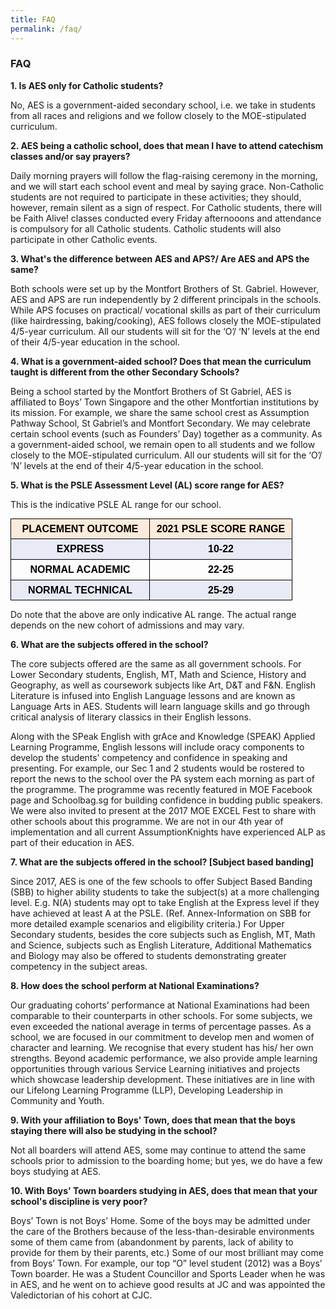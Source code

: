 ```yaml
---
title: FAQ
permalink: /faq/
---
```

### **FAQ**

**1\. Is AES only for Catholic students?**

  

No, AES is a government-aided secondary school, i.e. we take in students from all races and religions and we follow closely to the MOE-stipulated curriculum.

  

**2\. AES being a catholic school, does that mean I have to attend catechism classes and/or say prayers?**

  

Daily morning prayers will follow the flag-raising ceremony in the morning, and we will start each school event and meal by saying grace. Non-Catholic students are not required to participate in these activities; they should, however, remain silent as a sign of respect. For Catholic students, there will be Faith Alive! classes conducted every Friday afternooons and attendance is compulsory for all Catholic students. Catholic students will also participate in other Catholic events.

  

**3\. What's the difference between AES and APS?/ Are AES and APS the same?**

  

Both schools were set up by the Montfort Brothers of St. Gabriel. However, AES and APS are run independently by 2 different principals in the schools. While APS focuses on practical/ vocational skills as part of their curriculum (like hairdressing, baking/cooking), AES follows closely the MOE-stipulated 4/5-year curriculum. All our students will sit for the ‘O’/ ‘N’ levels at the end of their 4/5-year education in the school.

  

**4\. What is a government-aided school? Does that mean the curriculum taught is different from the other Secondary Schools?**

  

Being a school started by the Montfort Brothers of St Gabriel, AES is affiliated to Boys’ Town Singapore and the other Montfortian institutions by its mission. For example, we share the same school crest as Assumption Pathway School, St Gabriel’s and Montfort Secondary. We may celebrate certain school events (such as Founders’ Day) together as a community. As a government-aided school, we remain open to all students and we follow closely to the MOE-stipulated curriculum. All our students will sit for the ‘O’/ ‘N’ levels at the end of their 4/5-year education in the school.

  

**5\. What is the PSLE Assessment Level (AL) score range for AES?**

  

This is the indicative PSLE AL range for our school.

  

<table style="margin: 0px; outline: 0px; padding: 0px; border-collapse: collapse; border: none;"><colgroup style="margin: 0px; outline: 0px; padding: 0px;"><col width="222" style="margin: 0px; outline: 0px; padding: 0px;"><col width="228" style="margin: 0px; outline: 0px; padding: 0px;"></colgroup><tbody style="margin: 0px; outline: 0px; padding: 0px;"><tr style="margin: 0px; outline: 0px; padding: 0px; height: 16.15pt;"><td style="margin: 0px; outline: 0px; padding: 3.6pt 7.2pt; border-width: 0.5pt; border-style: solid; border-color: rgb(0, 0, 0); vertical-align: top; background-color: rgb(253, 234, 218); overflow: hidden; overflow-wrap: break-word;"><p dir="ltr" style="margin: 0pt 0px; outline: 0px; padding: 0px; line-height: 1.38; color: rgb(88, 89, 91); font-family: Lato, sans-serif; font-size: 16px; font-weight: normal; text-align: center;"><span style="margin: 0px; outline: 0px; padding: 0px; font-size: 12pt; font-family: Arial; color: rgb(0, 0, 0); background-color: transparent; font-weight: 700; font-variant-numeric: normal; font-variant-east-asian: normal; vertical-align: baseline; white-space: pre-wrap;">PLACEMENT OUTCOME</span></p></td><td style="margin: 0px; outline: 0px; padding: 3.6pt 7.2pt; border-width: 0.5pt; border-style: solid; border-color: rgb(0, 0, 0); vertical-align: top; background-color: rgb(253, 234, 218); overflow: hidden; overflow-wrap: break-word;"><p dir="ltr" style="margin: 0pt 0px; outline: 0px; padding: 0px; line-height: 1.38; color: rgb(88, 89, 91); font-family: Lato, sans-serif; font-size: 16px; font-weight: normal; text-align: center;"><span style="margin: 0px; outline: 0px; padding: 0px; font-size: 12pt; font-family: Arial; color: rgb(0, 0, 0); background-color: transparent; font-weight: 700; font-variant-numeric: normal; font-variant-east-asian: normal; vertical-align: baseline; white-space: pre-wrap;">2021 PSLE SCORE RANGE</span></p></td></tr><tr style="margin: 0px; outline: 0px; padding: 0px; height: 12.5pt;"><td style="margin: 0px; outline: 0px; padding: 3.6pt 7.2pt; border-width: 0.5pt; border-style: solid; border-color: rgb(0, 0, 0); vertical-align: top; background-color: rgb(232, 235, 245); overflow: hidden; overflow-wrap: break-word;"><p dir="ltr" style="margin: 0pt 0px; outline: 0px; padding: 0px; line-height: 1.38; color: rgb(88, 89, 91); font-family: Lato, sans-serif; font-size: 16px; font-weight: normal; text-align: center;"><span style="margin: 0px; outline: 0px; padding: 0px; font-size: 12pt; font-family: Arial; color: rgb(0, 0, 0); background-color: transparent; font-weight: 700; font-variant-numeric: normal; font-variant-east-asian: normal; vertical-align: baseline; white-space: pre-wrap;">EXPRESS</span></p></td><td style="margin: 0px; outline: 0px; padding: 3.6pt 7.2pt; border-width: 0.5pt; border-style: solid; border-color: rgb(0, 0, 0); vertical-align: top; background-color: rgb(232, 235, 245); overflow: hidden; overflow-wrap: break-word;"><p dir="ltr" style="margin: 0pt 0px; outline: 0px; padding: 0px; line-height: 1.38; color: rgb(88, 89, 91); font-family: Lato, sans-serif; font-size: 16px; font-weight: normal; text-align: center;"><span style="margin: 0px; outline: 0px; padding: 0px; font-size: 12pt; font-family: Arial; color: rgb(0, 0, 0); background-color: transparent; font-weight: 700; font-variant-numeric: normal; font-variant-east-asian: normal; vertical-align: baseline; white-space: pre-wrap;">10-22</span></p></td></tr><tr style="margin: 0px; outline: 0px; padding: 0px; height: 19.7pt;"><td style="margin: 0px; outline: 0px; padding: 3.6pt 7.2pt; border-width: 0.5pt; border-style: solid; border-color: rgb(0, 0, 0); vertical-align: top; overflow: hidden; overflow-wrap: break-word;"><p dir="ltr" style="margin: 0pt 0px; outline: 0px; padding: 0px; line-height: 1.38; color: rgb(88, 89, 91); font-family: Lato, sans-serif; font-size: 16px; font-weight: normal; text-align: center;"><span style="margin: 0px; outline: 0px; padding: 0px; font-size: 12pt; font-family: Arial; color: rgb(0, 0, 0); background-color: transparent; font-weight: 700; font-variant-numeric: normal; font-variant-east-asian: normal; vertical-align: baseline; white-space: pre-wrap;">NORMAL ACADEMIC</span></p></td><td style="margin: 0px; outline: 0px; padding: 3.6pt 7.2pt; border-width: 0.5pt; border-style: solid; border-color: rgb(0, 0, 0); vertical-align: top; overflow: hidden; overflow-wrap: break-word;"><p dir="ltr" style="margin: 0pt 0px; outline: 0px; padding: 0px; line-height: 1.38; color: rgb(88, 89, 91); font-family: Lato, sans-serif; font-size: 16px; font-weight: normal; text-align: center;"><span style="margin: 0px; outline: 0px; padding: 0px; font-size: 12pt; font-family: Arial; color: rgb(0, 0, 0); background-color: transparent; font-weight: 700; font-variant-numeric: normal; font-variant-east-asian: normal; vertical-align: baseline; white-space: pre-wrap;">22-25</span></p></td></tr><tr style="margin: 0px; outline: 0px; padding: 0px; height: 1.25pt;"><td style="margin: 0px; outline: 0px; padding: 3.6pt 7.2pt; border-width: 0.5pt; border-style: solid; border-color: rgb(0, 0, 0); vertical-align: top; background-color: rgb(232, 235, 245); overflow: hidden; overflow-wrap: break-word;"><p dir="ltr" style="margin: 0pt 0px; outline: 0px; padding: 0px; line-height: 1.38; color: rgb(88, 89, 91); font-family: Lato, sans-serif; font-size: 16px; font-weight: normal; text-align: center;"><span style="margin: 0px; outline: 0px; padding: 0px; font-size: 12pt; font-family: Arial; color: rgb(0, 0, 0); background-color: transparent; font-weight: 700; font-variant-numeric: normal; font-variant-east-asian: normal; vertical-align: baseline; white-space: pre-wrap;">NORMAL TECHNICAL</span></p></td><td style="margin: 0px; outline: 0px; padding: 3.6pt 7.2pt; border-width: 0.5pt; border-style: solid; border-color: rgb(0, 0, 0); vertical-align: top; background-color: rgb(232, 235, 245); overflow: hidden; overflow-wrap: break-word;"><p dir="ltr" style="margin: 0pt 0px; outline: 0px; padding: 0px; line-height: 1.38; color: rgb(88, 89, 91); font-family: Lato, sans-serif; font-size: 16px; font-weight: normal; text-align: center;"><span style="margin: 0px; outline: 0px; padding: 0px; font-size: 12pt; font-family: Arial; color: rgb(0, 0, 0); background-color: transparent; font-weight: 700; font-variant-numeric: normal; font-variant-east-asian: normal; vertical-align: baseline; white-space: pre-wrap;">25-29</span></p></td></tr></tbody></table>

  

Do note that the above are only indicative AL&nbsp;range.&nbsp;The actual range depends on the new cohort of admissions and may vary.

  

**6\. What are the subjects offered in the school?**

  

The core subjects offered are the same as all government schools. For Lower Secondary students, English, MT, Math and Science, History and Geography, as well as coursework subjects like Art, D&amp;T and F&amp;N. English Literature is infused into English Language lessons and are known as Language Arts in AES. Students will learn language skills and go through critical analysis of literary classics in their English lessons.

  

Along with the SPeak English with grAce and Knowledge (SPEAK) Applied Learning Programme, English lessons will include oracy components to develop the students’ competency and confidence in speaking and presenting. For example, our Sec 1 and 2 students would be rostered to report the news to the school over the PA system each morning as part of the programme. The programme was recently featured in MOE Facebook page and Schoolbag.sg for building confidence in budding public speakers. We were also invited to present at the 2017 MOE EXCEL Fest to share with other schools about this programme. We are not in our 4th year of implementation and all current AssumptionKnights have experienced ALP as part of their education in AES.

  

**7\. What are the subjects offered in the school? \[Subject based banding\]**

  

Since 2017, AES is one of the few schools to offer Subject Based Banding (SBB) to higher ability students to take the subject(s) at a more challenging level. E.g. N(A) students may opt to take English at the Express level if they have achieved at least A at the PSLE. (Ref. Annex-Information on SBB for more detailed example scenarios and eligibility criteria.) For Upper Secondary students, besides the core subjects such as English, MT, Math and Science, subjects such as English Literature, Additional Mathematics and Biology may also be offered to students demonstrating greater competency in the subject areas.

  

**8\. How does the school perform at National Examinations?**

  

Our graduating cohorts’ performance at National Examinations had been comparable to their counterparts in other schools. For some subjects, we even exceeded the national average in terms of percentage passes. As a school, we are focused in our commitment to develop men and women of character and learning. We recognise that every student has his/ her own strengths. Beyond academic performance, we also provide ample learning opportunities through various Service Learning initiatives and projects which showcase leadership development. These initiatives are in line with our Lifelong Learning Programme (LLP), Developing Leadership in Community and Youth.

  

**9\. With your affiliation to Boys' Town, does that mean that the boys staying there will also be studying in the school?**

  

Not all boarders will attend AES, some may continue to attend the same schools prior to admission to the boarding home; but yes, we do have a few boys studying at AES.

  

**10\. With Boys' Town boarders studying in AES, does that mean that your school's discipline is very poor?**

  

Boys’ Town is not Boys’ Home. Some of the boys may be admitted under the care of the Brothers because of the less-than-desirable environments some of them came from (abandonment by parents, lack of ability to provide for them by their parents, etc.) Some of our most brilliant may come from Boys’ Town. For example, our top “O” level student (2012) was a Boys’ Town boarder. He was a Student Councillor and Sports Leader when he was in AES, and he went on to achieve good results at JC and was appointed the Valedictorian of his cohort at CJC.